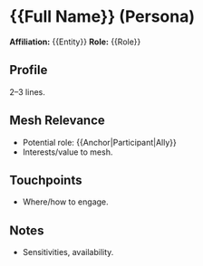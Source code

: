 # {{Full Name}} (Persona)
**Affiliation:** {{Entity}}  **Role:** {{Role}}

## Profile
2–3 lines.

## Mesh Relevance
- Potential role: {{Anchor|Participant|Ally}}
- Interests/value to mesh.

## Touchpoints
- Where/how to engage.

## Notes
- Sensitivities, availability.
